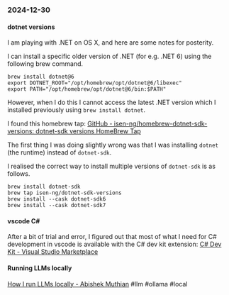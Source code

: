 ### 2024-12-30
#### dotnet versions
I am playing with .NET on OS X, and here are some notes for posterity.

I can install a specific older version of .NET (for e.g. .NET 6) using the following brew command.

```
brew install dotnet@6
export DOTNET_ROOT="/opt/homebrew/opt/dotnet@6/libexec"
export PATH="/opt/homebrew/opt/dotnet@6/bin:$PATH"
```

However, when I do this I cannot access the latest .NET version which I installed previously using `brew install dotnet`. 

I found this homebrew tap: [GitHub - isen-ng/homebrew-dotnet-sdk-versions: dotnet-sdk versions HomeBrew Tap](https://github.com/isen-ng/homebrew-dotnet-sdk-versions)

The first thing I was doing slightly wrong was that I was installing `dotnet` (the runtime) instead of `dotnet-sdk`.

I realised the correct way to install multiple versions of `dotnet-sdk` is as follows.

```
brew install dotnet-sdk
brew tap isen-ng/dotnet-sdk-versions
brew install --cask dotnet-sdk6
brew install --cask dotnet-sdk7
```

#### vscode C\#
After a bit of trial and error, I figured out that most of what I need for C# development in vscode is available with the C# dev kit extension: [C# Dev Kit - Visual Studio Marketplace](https://marketplace.visualstudio.com/items?itemName=ms-dotnettools.csdevkit)

#### Running LLMs locally
[How I run LLMs locally - Abishek Muthian](https://abishekmuthian.com/how-i-run-llms-locally/#sources) #llm #ollama #local